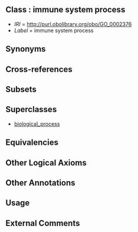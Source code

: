 
## Class : immune system process

 * *IRI* = http://purl.obolibrary.org/obo/GO_0002376
 * *Label* = immune system process

## Synonyms


## Cross-references


## Subsets


## Superclasses

 * [biological_process](../../GO/50/GO_0008150.md)

## Equivalencies


## Other Logical Axioms


## Other Annotations


## Usage


## External Comments

